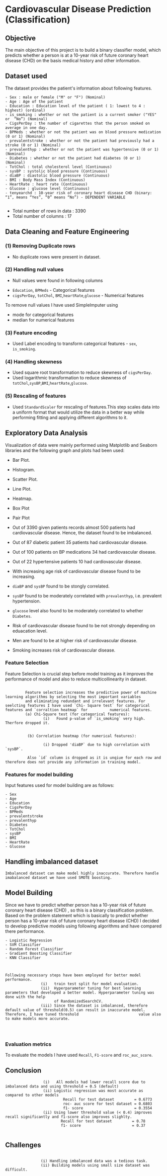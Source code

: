 # Cardiovascular Disease Prediction (Classification)


## Objective
The main objective of this project is to build a binary classifier model, which predicts whether a person is at a 10-year risk of future coronary heart disease (CHD) on the basis medical history and other information.

## Dataset used
 The dataset provides the patient's information about following features.



```
- Sex : male or female ("M" or "F") (Nominal)
- Age : Age of the patient 
- Education : Education level of the patient ( 1: lowest to 4 : highest) (ordinal)
- is_smoking : whether or not the patient is a current smoker ("YES" or  “No”) (Nominal)
- CigsPerDay : the number of cigarettes that the person smoked on average in one day.
- BPMeds : whether or not the patient was on blood pressure medication (0 or 1) (Nominal)
- prevalentstroke : whether or not the patient had previously had a stroke (0 or 1) (Nominal)
- prevalenthyp : whether or not the patient was hypertensive (0 or 1) (Nominal)
- Diabetes : whether or not the patient had diabetes (0 or 1) (Nominal)
- TotChol : total cholesterol level (Continuous)
- sysBP : systolic blood pressure (Continuous)
- diaBP : diastolic blood pressure (Continuous)
- BMI : Body Mass Index (Continuous)
- HeartRate : heart rate (Continuous)
- Glucose : glucose level (Continuous)
- tenyearchd : 10-year risk of coronary heart disease CHD (binary: “1”, means “Yes”, “0” means “No”) - DEPENDENT VARIABLE


```

- Total number of rows in data : 3390
- Total number of columns : 17
## Data Cleaning and Feature Engineering

### (1) Removing Duplicate rows
- No duplicate rows were present in dataset.

### (2) Handling null values
- Null values were found in following columns

* `Education`, `BPMeds` - Categorical features
* `cigsPerDay`, `totChol`, `BMI`,`heartRate`,`glucose` - Numerical features

To remove null values I have used SimpleImputer using
- mode for categorical features
- median for numerical features

### (3) Feature encoding
- Used Label encoding to transform categorical features - `sex`, `is_smoking`.

### (4) Handling skewness
- Used square root transformation to reduce skewness of `cigsPerDay`.
- Used logarithmic transformation to reduce skewness of `totChol`,`sysBP`,`BMI`,`heartRate`,`glucose`.


### (5) Rescaling of features
- Used `StandardScaler` for rescaling of features.This step scales data into a uniform format that would utilize the data in a better way while performing fitting and applying different algorithms to it. 

## Exploratory Data Analysis

Visualization of data were mainly performed using Matplotlib and Seaborn libraries and the following graph and plots had been used:
  - Bar Plot.
  - Histogram.
  - Scatter Plot.
  - Line Plot.
  - Heatmap.
  - Box Plot
  - Pair Plot
             


- Out of 3390 given patients records almost 500 patients had cardiovascular disease. Hence, the dataset found to be imbalanced.
- Out of 87 diabetic patient 35 patients had cardiovascular disease.
- Out of 100 patients on BP medications 34 had cardiovascular disease.
- Out of 22 hypertensive patients 10 had cardiovascular disease.
- With increasing age risk of cardiovascular disease found to be increasing.
- `diaBP` and `sysBP` found to be stongly correlated.
- `sysBP` found to be moderately correlated with `prevalenthyp`, i.e. prevalent hypertension.
- `glucose` level also found to be moderately correlated to whether `Diabetes`.
- Risk of cardiovascular disease found to be not strongly depending on eduacation level.
- Men are found to be at higher risk of cardiovascular disease.
- Smoking increases risk of cardiovascular disease.

### Feature Selection

Feature Selection is crucial step before model training as it improves the performance of model and also to reduce multicollinearity in dataset.


```

         Feature selection increases the predictive power of machine learning algorithms by selecting the most important variables 
         and eliminating redundant and irrelevant features. For seelcting features I have used `Chi- Square test` for categorical features and `corraltion heatmap` for          numerical features.         
         (a) Chi-Square test (for categorical features): 
                 (i)   Found p-value of `is_smoking` very high. Therfore dropped it.
                 
                 
          (b) Correlation heatmap (for numerical features):
          
                 (i) Dropped 'diaBP` due to high correlation with `sysBP`.   
                 
          Also `id` column is dropped as it is unqiue for each row and therefore does not provide any information in training model.
```

### Features for model building

Input features used for model building are as follows:


```
- Sex 
- Age
- Education
- CigsPerDay 
- BPMeds 
- prevalentstroke 
- prevalenthyp 
- Diabetes 
- TotChol 
- sysBP
- BMI 
- HeartRate 
- Glucose 

```

## Handling imbalanced dataset

```
Imbalanced dataset can make model highly inaccurate. Therefore handle imabalanced dataset we have used SMOTE boosting.

```


## Model Building


Since we have to predict whether person has a 10-year risk of future coronary heart disease (CHD) , so this is a binary classification problem. Based on the problem statement which is basically to predict whether person has a 10-year risk of future coronary heart disease (CHD) I decided to develop predictive models using following algorithms and have compared there performance.
```
- Logistic Regression
- SVM Classifier
- Random Forest Classifier
- Gradient Boosting Classifier
- KNN Classifier



Following necessary steps have been employed for better model performance.
                (i)   train test split for model evaluation.
                (ii)  Hyperparameter tuning for best learning parameters that developed a better model. Hyperparameter tuning was done with the help
                      of RandomizedSearchCV.
                (iii) Since the dataset is inbalanced, therefore default value of threshold(0.5) can result in inaccurate model. Therefore, I have tuned threshold                           value also to make models more accurate.
                      
                      
                  
```


### Evaluation metrics

To evaluate the models I have used `Recall`, `F1-score` and `roc_auc_score`.


## Conclusion

```
                 (i)   All models had lower recall score due to imbalanced data and using threshold = 0.5 (default)
                 (ii) Logistic regression was most accurate as compared to other models
                          Recall for test dataset         = 0.6773
                          roc- auc score for test dataset = 0.6803
                          f1- score                       = 0.3554
                 (ii) Using lower threshold value (< 0.4) improves recall significantly and f1-score also improves slighlty.
                         Recall for test dataset         = 0.78 
                         f1- score                       = 0.37 
           

```
## Challenges
```

                (i) Handling imbalanced data was a tedious task.
                (ii) Building models using small size dataset was difficult.
                

```
